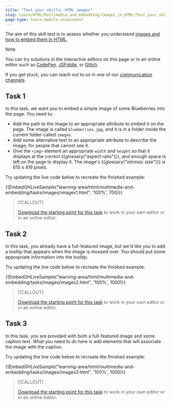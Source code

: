 ```yaml
---
title: "Test your skills: HTML images"
slug: Learn/HTML/Multimedia_and_embedding/Images_in_HTML/Test_your_skills:_HTML_images
page-type: learn-module-assessment
---
```




The aim of this skill test is to assess whether you understand [images and how to embed them in HTML](/en-US/docs/Learn/HTML/Multimedia_and_embedding/Images_in_HTML).

> [!NOTE]
> You can try solutions in the interactive editors on this page or in an online editor such as [CodePen](https://codepen.io/), [JSFiddle](https://jsfiddle.net/), or [Glitch](https://glitch.com/).
>
> If you get stuck, you can reach out to us in one of our [communication channels](/en-US/docs/MDN/Community/Communication_channels).

## Task 1

In this task, we want you to embed a simple image of some Blueberries into the page. You need to:

- Add the path to the image to an appropriate attribute to embed it on the page. The image is called `blueberries.jpg`, and it is in a folder inside the current folder called `images`.
- Add some alternative text to an appropriate attribute to describe the image, for people that cannot see it.
- Give the `<img>` element an appropriate `width` and `height` so that it displays at the correct {{glossary("aspect ratio")}}, and enough space is left on the page to display it. The image's {{glossary("intrinsic size")}} is 615 x 419 pixels.

Try updating the live code below to recreate the finished example:

{{EmbedGHLiveSample("learning-area/html/multimedia-and-embedding/tasks/images/images1.html", '100%', 700)}}

> [!CALLOUT]
>
> [Download the starting point for this task](https://github.com/mdn/learning-area/blob/main/html/multimedia-and-embedding/tasks/images/images1-download.html) to work in your own editor or in an online editor.

## Task 2

In this task, you already have a full-featured image, but we'd like you to add a tooltip that appears when the image is moused over. You should put some appropriate information into the tooltip.

Try updating the live code below to recreate the finished example:

{{EmbedGHLiveSample("learning-area/html/multimedia-and-embedding/tasks/images/images2.html", '100%', 1000)}}

> [!CALLOUT]
>
> [Download the starting point for this task](https://github.com/mdn/learning-area/blob/main/html/multimedia-and-embedding/tasks/images/images2-download.html) to work in your own editor or in an online editor.

## Task 3

In this task, you are provided with both a full-featured image and some caption text. What you need to do here is add elements that will associate the image with the caption.

Try updating the live code below to recreate the finished example:

{{EmbedGHLiveSample("learning-area/html/multimedia-and-embedding/tasks/images/images3.html", '100%', 1000)}}

> [!CALLOUT]
>
> [Download the starting point for this task](https://github.com/mdn/learning-area/blob/main/html/multimedia-and-embedding/tasks/images/images3-download.html) to work in your own editor or in an online editor.
